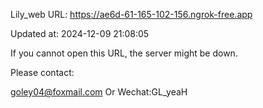 Lily_web URL: https://ae6d-61-165-102-156.ngrok-free.app

Updated at: 2024-12-09 21:08:05

If you cannot open this URL, the server might be down.

Please contact: 

goley04@foxmail.com Or Wechat:GL_yeaH